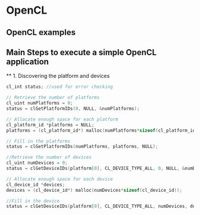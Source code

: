# OpenCL
OpenCL examples
----
## Main Steps to execute a simple OpenCL application

** 1. Discovering the platform and devices

```c++
cl_int status; //used for error checking

// Retrieve the number of platforms
cl_uint numPlatforms = 0;
status = clGetPlatformIDs(0, NULL, &numPlatforms);

// Allocate enough space for each platform
cl_platform_id *platforms = NULL;
platforms = (cl_platform_id*) malloc(numPlatforms*sizeof(cl_platform_id));

// Fill in the platforms
status = clGetPlatformIDs(numPlatforms, platforms, NULL);

//Retrieve the number of devices
cl_uint numDevices = 0;
status = clGetDeviceIDs(platform[0], CL_DEVICE_TYPE_ALL, 0, NULL, &numDevices);

// Allocate enough space for each device
cl_device_id *devices;
devices = (cl_device_id*) malloc(numDevices*sizeof(cl_device_id));

//Fill in the device
status = clGetDeviceIDs(platform[0], CL_DEVICE_TYPE_ALL, numDevices, devices, NULL);
```
